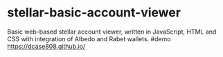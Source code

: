 # stellar-basic-account-viewer
Basic web-based stellar account viewer, written in JavaScript, HTML and CSS with integration of Albedo and Rabet wallets.
#demo
https://dcase808.github.io/
